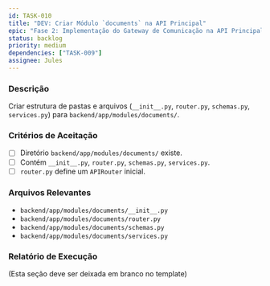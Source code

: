 ```yaml
---
id: TASK-010
title: "DEV: Criar Módulo `documents` na API Principal"
epic: "Fase 2: Implementação do Gateway de Comunicação na API Principal"
status: backlog
priority: medium
dependencies: ["TASK-009"]
assignee: Jules
---
```


### Descrição

Criar estrutura de pastas e arquivos (`__init__.py`, `router.py`, `schemas.py`, `services.py`) para `backend/app/modules/documents/`.

### Critérios de Aceitação

- [ ] Diretório `backend/app/modules/documents/` existe.
- [ ] Contém `__init__.py`, `router.py`, `schemas.py`, `services.py`.
- [ ] `router.py` define um `APIRouter` inicial.

### Arquivos Relevantes

* `backend/app/modules/documents/__init__.py`
* `backend/app/modules/documents/router.py`
* `backend/app/modules/documents/schemas.py`
* `backend/app/modules/documents/services.py`

### Relatório de Execução

(Esta seção deve ser deixada em branco no template)
